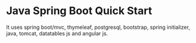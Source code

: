 # Java Spring Boot Quick Start

It uses spring boot/mvc, thymeleaf, postgresql, bootstrap, spring initializer, java, tomcat, datatables js and angular js.
